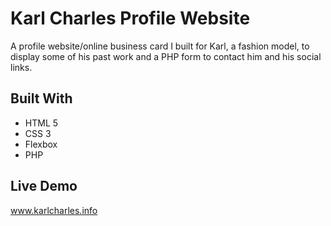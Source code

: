 # Karl Charles Profile Website

A profile website/online business card I built for Karl, a fashion model, to display some of his past work and a PHP form to contact him and his social links. 

## Built With

* HTML 5
* CSS 3
* Flexbox
* PHP

## Live Demo

www.karlcharles.info
